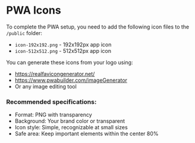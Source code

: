 # PWA Icons

To complete the PWA setup, you need to add the following icon files to the `/public` folder:

- `icon-192x192.png` - 192x192px app icon
- `icon-512x512.png` - 512x512px app icon

You can generate these icons from your logo using:
- https://realfavicongenerator.net/
- https://www.pwabuilder.com/imageGenerator
- Or any image editing tool

### Recommended specifications:
- Format: PNG with transparency
- Background: Your brand color or transparent
- Icon style: Simple, recognizable at small sizes
- Safe area: Keep important elements within the center 80%
